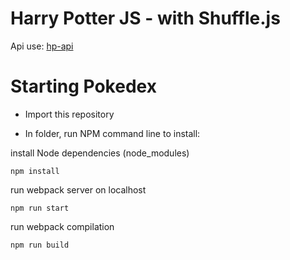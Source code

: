 # Harry Potter JS - with Shuffle.js

Api use: [hp-api](http://hp-api.herokuapp.com/api/characters)

# Starting Pokedex

- Import this repository

- In folder, run NPM command line to install:

install Node dependencies (node_modules)
```
npm install
```

run webpack server on localhost
```
npm run start
```

run webpack compilation
```
npm run build
```
